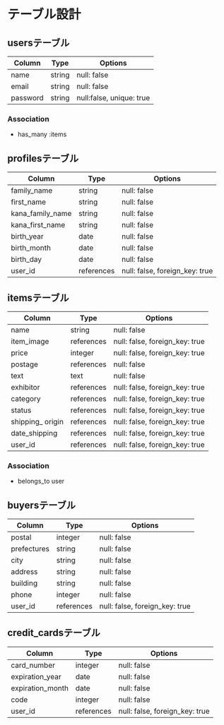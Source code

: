 # テーブル設計

## usersテーブル

| Column   | Type   | Options                  |
| -------- | ------ | ------------------------ |
| name     | string | null: false              |
| email    | string | null: false              |
| password | string | null:false, unique: true |

### Association
- has_many :items


## profilesテーブル

| Column           | Type       | Options                        |
| ---------------- | ---------- | ------------------------------ |
| family_name      | string     | null: false                    |
| first_name       | string     | null: false                    |
| kana_family_name | string     | null: false                    |
| kana_first_name  | string     | null: false                    |
| birth_year       | date       | null: false                    |
| birth_month      | date       | null: false                    |
| birth_day        | date       | null: false                    |
| user_id          | references | null: false, foreign_key: true |


## itemsテーブル

| Column           | Type       | Options                        |
| ---------------- | ---------- | ------------------------------ |
| name             | string     | null: false                    |
| item_image       | references | null: false, foreign_key: true |
| price            | integer    | null: false, foreign_key: true |
| postage          | references | null: false                    |
| text             | text       | null: false                    |
| exhibitor        | references | null: false, foreign_key: true |
| category         | references | null: false, foreign_key: true |
| status           | references | null: false, foreign_key: true |
| shipping_ origin | references | null: false, foreign_key: true |
| date_shipping    | references | null: false, foreign_key: true |
| user_id          | references | null: false, foreign_key: true |

### Association
- belongs_to user


## buyersテーブル

| Column      | Type       | Options                        |
| ----------- | ---------- | ------------------------------ |
| postal      | integer    | null: false                    |
| prefectures | string     | null: false                    |
| city        | string     | null: false                    |
| address     | string     | null: false                    |
| building    | string     | null: false                    |
| phone       | integer    | null: false                    |
| user_id     | references | null: false, foreign_key: true |


## credit_cardsテーブル

| Column           | Type       | Options                        |
| ---------------- | ---------- | ------------------------------ |
| card_number      | integer    | null: false                    |
| expiration_year  | date       | null: false                    |
| expiration_month | date       | null: false                    |
| code             | integer    | null: false                    |
| user_id          | references | null: false, foreign_key: true |